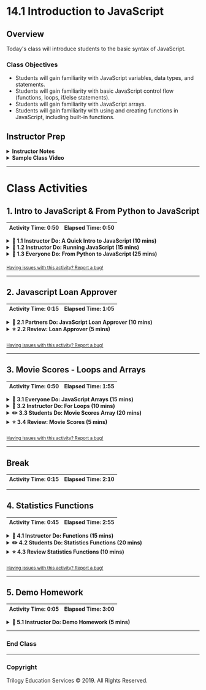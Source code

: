 # 14.1 Introduction to JavaScript

## Overview

Today's class will introduce students to the basic syntax of JavaScript.

### Class Objectives

* Students will gain familiarity with JavaScript variables, data types, and statements.
* Students will gain familiarity with basic JavaScript control flow (functions, loops, if/else statements).
* Students will gain familiarity with JavaScript arrays.
* Students will gain familiarity with using and creating functions in JavaScript, including built-in functions.

## Instructor Prep

<details>
  <summary><strong>Instructor Notes</strong></summary>

* Welcome to JavaScript week! Since students have a strong background in Python at this point, the first part of the lesson moves quickly as it assumes basic programming knowledge. Students will take advantage of their existing knowledge of Python to grasp JavaScript fundamentals.

* Despite the syntactical similarities between Python and JavaScript, students who are encountering JavaScript for the first time may experience initial discomfort with it.

* Some students may also wonder at some point how JavaScript relates to data analytics, especially those who are not interested in web development. Remind them that JavaScript is a powerful and very marketable skill.

* As students learn JavaScript, they'll find themselves needing to juggle multiple items, including keeping track of code across multiple documents. They will likely experience some frustration. Again, let them know that they aren't expected to learn all of JavaScript in one week. Rather, this week will be a headlong introduction into the topic.

* Please reference our [Student FAQ](../../../05-Instructor-Resources/README.md#unit-14-intro-to-javascript) for answers to questions frequently asked by students of this program. If you have any recommendations for additional questions, feel free to log an issue or a pull request with your desired additions.

* Have your TAs keep track with the [Time Tracker](TimeTracker.xlsx)

* Lastly, as a reminder these slideshows are for instructor use only - when distributing slides to students, please first export the slides to a PDF file. You may then send out the PDF file.

</details>

<details>
  <summary><strong>Sample Class Video</strong></summary>

* To view an example class lecture visit (Note video may not reflect latest lesson plan): [Class Video](https://codingbootcamp.hosted.panopto.com/Panopto/Pages/Viewer.aspx?id=f4a93f60-70bd-42f5-b91c-aa8c018527a4)

</details>

- - -

# Class Activities

## 1. Intro to JavaScript & From Python to JavaScript

| Activity Time:       0:50 |  Elapsed Time:      0:50  |
|---------------------------|---------------------------|

<details>
  <summary><strong>📣 1.1 Instructor Do: A Quick Intro to JavaScript (10 mins)</strong></summary>

* Open the [slideshow](https://docs.google.com/presentation/d/18hV9yymIeoNjWhmjlMJDyRDARaLqddw7wA7Rayak9ZA/edit?usp=sharing) and welcome students back and explain that today we'll dive into a new language: JavaScript! Use slides 1 - 14 to cover unit 1.1.

* Explain that JavaScript shares many similarities with Python, but that there are also a number of differences, from typical usage to syntax.

* Walk through the slides 1 - 8 and explain why JavaScript is important to a career in data:

  * Just as important as crunching numbers is conveying information to a wider audience, and JavaScript is the language of the web.

  * JavaScript makes it possible to create interactive web pages and visualizations.

  * JavaScript is often used to place API calls to cloud data and services.

  * JavaScript also allows websites to send and receive data from a server, respond to a user's actions on the page, and dynamically modify HTML elements.

  * With JavaScript, it is possible to build interactive sites that do not require the use of the command line interface. For example, data analytics students from this program have used JavaScript to build internal tools and even client-facing dashboards.

  * JavaScript is everywhere. Even machine learning has been made available for the web browser: [https://js.tensorflow.org/](https://js.tensorflow.org/).

  * Bottom line: JavaScript is a very marketable and in-demand skill for any data position.

* Use slides 9 - 14 and share the following tips for learning JavaScript:

  * First, learning JavaScript will take much longer than a single week.

  * Focus on the small stuff and mastery will build over time.

  * Don't stay stuck, ask for help!

  * Review, practice, utilize office hours, get help, and don't give up!

* Send out the following files to be used as reference guides as students progress through JavaScript:

  * [Student Guide](../StudentGuide.md)

  * [JavaScript Data Functions](../Supplemental/JavaScript_Data_Functions.pdf)

  * [JavaScript Reference Guide](../Supplemental/JavaScript_Reference_Guide.pdf)

  * [ES6 Reference Guide](../Supplemental/ES6_Reference_Guide.pdf)

</details>

<details>
  <summary><strong>📣 1.2 Instructor Do: Running JavaScript (15 mins)</strong></summary>

* Since JavaScript is the language of the web, its code is commonly associated with HTML documents, or **inside** HTML documents.

* First, open the [slideshow](https://docs.google.com/presentation/d/18hV9yymIeoNjWhmjlMJDyRDARaLqddw7wA7Rayak9ZA/edit?usp=sharing) and use slides 15 - 18 to go over this lesson.

* Open up [01-Ins_JavaScript/Solved/script-within.html](Activities/01-Ins_JavaScript/Solved/script-within.html) with a text editor and go over the code with the class.

  * The JavaScript code is placed between a pair of `script` tags inside of the HTML file. This means the code will run when the webpage has loaded.

    ![HTML With Internal JS](Images/01-HTMLScript_Inside.png)

  * The `console.log()` function allows the developer to print out a message to a web browser's built-in console. This message can be viewed by opening up the inspector and navigating into the console tab.

  * Load up [01-Ins_JavaScript/Solved/script-within.html](Activities/01-Ins_JavaScript/Solved/script-within.html) within the browser and open the inspector's console to show the class the message that is printed.

    ![Inspector Console](Images/01-HTMLScript_InspectorConsole.png)

* Now open up [01-Ins_JavaScript/Solved/script-outside.html](Activities/01-Ins_JavaScript/Solved/script-outside.html) with a text editor and go over this code with the class.

  * The opening `script` tag in this HTML application includes a `src` attribute that refers to an external JavaScript file.

    ![HTML With External JS](Images/01-HTMLScript_Outside.png)
    ![External JS](Images/01-HTMLScript_External.png)

  * The HTML file **links** to an external JavaScript file named `app.js`, but it does not contain JavaScript code itself.

  * If `app.js` were inside a directory called `static`, the `src` would contain the appropriate path to that file: `<script src="static/app.js">`.

* Next, open [Activities/01-Ins_JavaScript/Solved/app.js](Activities/01-Ins_JavaScript/Solved/app.js), whose code is simply:

  ```js
  console.log("My script is stored outside of the HTML!");
  ```

  * The code inside this external file will run as if it were included within the HTML itself. The console message from the developer will be printed as soon as the webpage loads.

* Load up [01-Ins_JavaScript/Solved/script-outside.html](Activities/01-Ins_JavaScript/Solved/script-outside.html) within the browser and open the inspector's console to show the class the message that is printed.

* Let the class know that using external JavaScript files is far more common than writing JavaScript into the HTML itself since this allows developers to easily reuse code.

  * When the same code is used on multiple sites or HTML pages, it makes sense to have the JavaScript code separated into its own `js` file.

  * If necessary, reiterate that linking an external JavaScript file inside the HTML file is essentially the same as copying and pasting the code inside the `<script>` tags.

* Emphasize that when more than one external script file is referenced inside the HTML document, the order matters!

  * For example, if a variable that is declared in one JavaScript file is used inside another, the file in which it is declared must be referenced first in the HTML document.

* Answer whatever questions students may have before moving onto the next activity.

</details>

<details>
  <summary><strong>🎉 1.3 Everyone Do: From Python to JavaScript (25 mins)</strong></summary>

* **Files:**

  * 1-HelloVariableWorld

    * [python_hello_variable_world.py](Activities/02-Evr_Python_to_JavaScript/Unsolved/1-HelloVariableWorld/python_hello_variable_world.py)

    * [hello-variable-world.js](Activities/02-Evr_Python_to_JavaScript/Unsolved/1-HelloVariableWorld/hello-variable-world.js)

    * [hello-variable-world.html](Activities/02-Evr_Python_to_JavaScript/Unsolved/1-HelloVariableWorld/hello-variable-world.html)

  * 2-ConditionalCheck

    * [python_conditional_check.py](Activities/02-Evr_Python_to_JavaScript/Unsolved/2-ConditionalCheck/python_conditional_check.py)

    * [conditional-check.js](Activities/02-Evr_Python_to_JavaScript/Unsolved/2-ConditionalCheck/conditional-check.js)

    * [conditional-check.html](Activities/02-Evr_Python_to_JavaScript/Unsolved/2-ConditionalCheck/conditional-check.html)

* For this activity, the class will work their way through some of the introductory Python scripts and translate them into JavaScript code. Make certain to point out the similarities/differences between these two programming languages while going over the code.

* First, before opening up anything, explain that JavaScript and Python are logically and syntactically similar, so many of the skills learned from Python will translate into JavaScript.

* Second, open the [slideshow](https://docs.google.com/presentation/d/18hV9yymIeoNjWhmjlMJDyRDARaLqddw7wA7Rayak9ZA/edit?usp=sharing) and use slides 19 - 25 to go over few similarities between JavaScript and Python. Open slide 26 while you live code.

* Explain that the following code examples will be sent out to use as a reference for future activities.

* When coding these activities, open up the original Python script next to the JavaScript code. This way students can easily compare and contrast the two languages.

* Open `python_hello_variable_world.py` with a text editor and tell the class that our first task will be to translate this simple Python script into JavaScript.

* Open `hello-variable-world.js` with a text editor. Live code the solution with the class using the solved version as a guide.

* Highlight the following points:

  * All variables in JavaScript must be initialized using the `var <Variable Name> = <Value>` syntax. This is in contrast to Python, where variables can be declared without the `var` keyword.

  * Just like in Python, JavaScript will automatically determine the data type assigned to a variable.

  ```js
  // Create a variable called "name" that holds a string
  var name = "Homer Simpson";

  // Create a variable called "country" that holds a string
  var country = "United States";

  // Create a variable called "age" that holds an integer
  var age = 26;

  // Create a variable called "hourlyWage" that holds an integer
  var hourlyWage = 15;
  ```

  * Every line in JavaScript ends with a semicolon. While this is not technically a requirement for the language, JavaScript programmers conventionally use a semi-colon to conclude a statement.

  * In Python, Booleans are capitalized. In JavaScript, they are lowercase.

    ```js
      var satisfied = true;
    ```

  * In JavaScript, a string template literal is similar to a Python f-string.

    ```python
    # Python f-string
    print(f"Hello, {name}!")
    ```

    ```js
    // JavaScript string template literal
    console.log(`Hello ${name}!`);
    ```

  * In Python, the variable is enclosed within curly braces: `{name}`.

  * In JavaScript the variable is enclosed within curly braces preceded by the dollar sign: `${name}`.

  * In Python f-string, the string is preceded by the letter `f`.

  * In JavaScript, the string is enclosed by backticks.

  * It is not necessary to cast a variable when printing out an integer alongside strings using JavaScript. The language will automatically cast the integer as a string without explicit instruction.

    ```js
    console.log(`You are ${age} years old.`);
    console.log(`You make ${dailyWage} dollars per day.`);
    ```

  * Just like Python, JavaScript strings can be converted into numerical values.

  * In Python, a number in string format can be converted, or typecast, into a numeric format.

    ```python
    hourly_wage = 15
    weekly_hours = "40"
    weekly_wage = hourly_wage * int(weekly_hours)
    ```

  * The `int()` function is used here to transform a Python string into an Integer.

  * In JavaScript, the same operation is performed with the `parseInt()` method:

    ```js
    var weeklyWage = hourly_wage * parseInt(weekly_hours);
    ```

  * A similar operation can be performed with `parseFloat()` for decimals.

* Open up the HTML file within the browser and show the class the outputs for this application.

  ![Images/py_to_js01.png](Images/py_to_js01.png)

* Send out the solved `hello-variable-world.js` file to the class.

* Open the [slideshow](https://docs.google.com/presentation/d/18hV9yymIeoNjWhmjlMJDyRDARaLqddw7wA7Rayak9ZA/edit?usp=sharing) and use slides 27 - 31 before the second live code. Leave slide 32 open while you live code. 

* Next, for the live code, open `python_conditional_check.py` and the unsolved `conditional-check.js` file. Live code the Python-to-JavaScript conversion with the class.

* Highlight the following points:

  * Conditionals in JavaScript and Python are fairly similar. Both languages will conditionally execute code based on a boolean expression.

  * JavaScript uses curly braces to define blocks of code. This is equivalent to how Python uses whitespace and indentation to define a block of code.

  * While it is not necessary to indent code blocks in JavaScript, it is still good practice to do so for readability.

    ```js
    if (x === 1) {
      console.log("x is equal to 1");
    }
    ```

  * JavaScript uses `===` to denote strict equality.

  * Python combines boolean expressions using logical statements such as `and` and `or`. The JavaScript equivalent of `and` is `&&` while the `or` equivalent is `||`.

    ```js
    // Checks for two conditions to be met using &&
    if (x === 1 && y === 10) {
      console.log("Both values returned true");
    }

    // Checks if either of two conditions is met using ||
    if (x < 45 || y < 5) {
      console.log("One or the other statements were true");
    }
    ```

  * JavaScript uses `if`...`else if`...`else` to chain conditionals. This is equivalent to `if`...`elif`...`else` in Python.

    ```js
    if (y < 5) {
      console.log("x is less than 10 and y is less than 5");
    }
    else if (y === 5) {
      console.log("x is less than 10 and y is equal to 5");
    }
    else {
      console.log("x is less than 10 and y is greater than 5");
    }
    ```

  * And finally, JavaScript conditional statements can also be nested.

    ```js
    if (x < 10) {
      if (y < 5) {
        console.log("x is less than 10 and y is less than 5");
      }
      else if (y === 5) {
        console.log("x is less than 10 and y is equal to 5");
      }
      else {
        console.log("x is less than 10 and y is greater than 5");
      }
    }
    ```

</details>

<sub>[Having issues with this activity? Report a bug!](https://bit.ly/2RwutYj)</sub>

- - -

## 2. Javascript Loan Approver

| Activity Time:       0:15 |  Elapsed Time:      1:05  |
|---------------------------|---------------------------|

<details>
  <summary><strong>👥 2.1 Partners Do: JavaScript Loan Approver (10 mins)</strong></summary>

* Open the [slideshow](https://docs.google.com/presentation/d/18hV9yymIeoNjWhmjlMJDyRDARaLqddw7wA7Rayak9ZA/edit?usp=sharing) and use slides 33 and 34 to present this activity to the class.

* **Files:**

  * [Activities/03-Par_Loan_Approver/README.md](Activities/03-Par_Loan_Approver/README.md)

  * [Activities/03-Par_Loan_Approver/Unsolved/loan-tree.html](Activities/03-Par_Loan_Approver/Unsolved/loan-tree.html)

* Ask the students to work in pairs to complete the following assignment.

</details>

<details>
  <summary><strong>⭐ 2.2 Review: Loan Approver (5 mins)</strong></summary>

* Open the [slideshow](https://docs.google.com/presentation/d/18hV9yymIeoNjWhmjlMJDyRDARaLqddw7wA7Rayak9ZA/edit?usp=sharing) and leave slide 35 while you review the activity.

* Open [Activities/03-Par_Loan_Approver/Solved/loan-tree.html](Activities/03-Par_Loan_Approver/Solved/loan-tree.html) and highlight the following:

  * The solution uses in-document script tags. This is ok for short scripts, but it is best practice to separate the HTML and JavaScript code into their own files.

  * The logic starts at the top of the decision tree to decide a logical path based on income.

  * The inner logic determines the final decisions.

  * Very complex decision trees will create very complex conditional statements.

* If time permits, walk through the bonus to show the additional layer of nesting.

</details>

<sub>[Having issues with this activity? Report a bug!](https://bit.ly/39GY8nK)</sub>

- - -

## 3. Movie Scores - Loops and Arrays

| Activity Time:       0:50 |  Elapsed Time:      1:55  |
|---------------------------|---------------------------|

<details>
  <summary><strong>🎉 3.1 Everyone Do: JavaScript Arrays (15 mins)</strong></summary>

* **Files:**

  * [Activities/04-Evr_JavaScript_Arrays/Unsolved/arrays.js](Activities/04-Evr_JavaScript_Arrays/Unsolved/arrays.js)

  * [Activities/04-Evr_JavaScript_Arrays/Unsolved/index.html](Activities/04-Evr_JavaScript_Arrays/Unsolved/index.html)

* This activity will introduce students to arrays in JavaScript. Discuss the parallels to Python lists where appropriate. Encourage students to follow along as you code, and make sure to pause frequently to allow them to catch up.

* First, open the [slideshow](https://docs.google.com/presentation/d/18hV9yymIeoNjWhmjlMJDyRDARaLqddw7wA7Rayak9ZA/edit?usp=sharing) and use slides 36 - 40 before live code. Leave slide 41 open while you live code.

* Second, open the unsolved blank JavaScript file, `arrays.js`, and live code the solution. Be sure to show the output of each code snippet in the Chrome Inspector console.

* Highlight the following points:

  * JavaScript arrays are quite similar to Python lists.

    ```js
    var lettersArray = ["a", "b", "c", "d"];
    ```

  * JavaScript arrays, like Python lists, hold items in an ordered fashion.

  * Arrays are mutable: it is possible to, for example, add items to an array.

  * Arrays can hold items of different data types, such as integers and strings. They can even hold other arrays.

  * Like Python, an element in an array can be accessed by its **index**:

    ```js
    var firstLetter = lettersArray[0];
    var secondLetter = lettersArray[1];
    ```

    ![Images/arrays02.png](Images/arrays02.png)

  * In Python, the `append()` method is used to add an item to a list. In JavaScript, the **`push()`** method is used:

    ```js
    lettersArray.push("e");
    ```

  * The letter "e" is added to the end of the letters array.

  * To return a portion of an array, the **`slice()`** method is used.

    ```js
    // Returns the elements starting at index position 0 in the array
    var slicedArray1 = lettersArray.slice(1);
    ```

  * It is possible to specify the first and last index positions to slice.

    ```js
    var slicedArray2 = lettersArray.slice(0, 3);
    var slicedArray3 = lettersArray.slice(1, 3);
    ```

  * `slice(0,3)` returns three items, at index 0, 1, and 2.
  * `slice(1,3)` returns two items, at index 1 and 2.

    ![Images/arrays05.png](Images/arrays05.png)

  * Similar to `join` in Python, the **`.join()`** method in JavaScript joins the items in an array into a single string.

    ```js
    var joinedArray = lettersArray.join(", ");
    ```

  * The join function takes a delimiter as its argument. In the first example, the items of the array will be joined by a comma and space. In the second example (commented out), by three asterisks.

  * Optional point: in Python, the delimiter is placed first, e.g. `" ".join(mylist)`.

    ![Images/arrays04.png](Images/arrays04.png)

* Strings in JavaScript, like their Python counterparts, are indexed:

  ```js
  var soundOfMusic = "The hills are alive with the sound of music";
  console.log(soundOfMusic[0]);
  console.log(soundOfMusic[5]);
  ```

  ![Images/strings01.png](Images/strings01.png)

* `split()` is the opposite of `join()`. That is, it splits a string with a delimiter and returns an array of substrings.

  ```js
  var soundArray = soundOfMusic.split(" ");
  ```

  * The above splits the string where a space is found and returns the split fragments in an array.

  ![Images/strings02.png](Images/strings02.png)

* Send the solution to students to use as a reference.

</details>

<details>
  <summary><strong>📣 3.2 Instructor Do: For Loops (10 mins)</strong></summary>

* Open the [slideshow](https://docs.google.com/presentation/d/18hV9yymIeoNjWhmjlMJDyRDARaLqddw7wA7Rayak9ZA/edit?usp=sharing) and use slides 42 and 43 to introduce `for` loops in JavaScript.

* Next, open [Activities/05-Ins_Loops/Solved/static/js/index.js](Activities/05-Ins_Loops/Solved/static/js/index.js) within an IDE and explain the code line-by-line:

  * First, a variable `i` is used to control the number of loops. This typically is initialized to `0`, but it can be set to any starting value.

  * Next, a conditional expression is used to determine when to stop the loop iteration. In this example, `i` will loop from 0 to 9.

  * Finally, an expression is used to either increment or decrement the value of `i` at the end of each loop.

  * The body of the `for` loop is contained in the curly braces. Everything inside of the body will be executed once per loop.

    ![Basic For Loop](Images/ForLoops_BasicLoop.png)

* Show how the variable `i` can be used to iterate through a JavaScript array.

  ```js
  // Looping through an array
  var students = ["Johnny", "Tyler", "Bodhi", "Pappas"];

  for (var i = 0; i < students.length; i++) {
    console.log(students[i]);
  }
  ```

</details>

<details>
  <summary><strong>✏️ 3.3 Students Do: Movie Scores Array (20 mins)</strong></summary>

* Open the [slideshow](https://docs.google.com/presentation/d/18hV9yymIeoNjWhmjlMJDyRDARaLqddw7wA7Rayak9ZA/edit?usp=sharing) and use slides 44 and 45 to present this activity to the class.

* Students will use conditionals and loops to iterate through an array of movie scores and sort scores into new arrays by their values.

* **Files:**

  * [Activities/06-Stu_Movie_Scores_Array/README.md](Activities/06-Stu_Movie_Scores_Array/README.md)

  * [Activities/06-Stu_Movie_Scores_Array/Unsolved/index.html](Activities/06-Stu_Movie_Scores_Array/Unsolved/index.html)

  * [Activities/06-Stu_Movie_Scores_Array/Unsolved/static/js/index.js](Activities/06-Stu_Movie_Scores_Array/Unsolved/static/js/index.js)

</details>

<details>
  <summary><strong>⭐ 3.4 Review: Movie Scores (5 mins)</strong></summary>

* Open the [slideshow](https://docs.google.com/presentation/d/18hV9yymIeoNjWhmjlMJDyRDARaLqddw7wA7Rayak9ZA/edit?usp=sharing) and leave slide 46 while reviewing the activity.

* Open up [index.html](Activities/06-Stu_Movie_Scores_Array/Solved/static/js/index.js) and highlight the following:

* Empty arrays are used to store the movie types: `goodMovies`, `okMovies`, and `badMovies`.

* A `for` loop is used to iterate over each score in `movieScores`.

* The total sum of movie scores is calculated by adding the score to the sum during each loop. This is used later to calculate the average. Note: Consider showing that this expression is equivalent to `sum = sum + score;`.

```js
sum += score;
```

* `if` statements are used to determine which array to push the score to.

* Finally, we can use the array lengths to determine how many movies are in each category.

```js
var numGoodMovies = goodMovieScores.length;
var numOkMovies = okMovieScores.length;
var numBadMovies = badMovieScores.length;
```

* Answer whatever questions students may have before moving onto the next activity.

</details>

<sub>[Having issues with this activity? Report a bug!](https://bit.ly/2JPaLCt)</sub>

- - -

## Break

| Activity Time:       0:15 |  Elapsed Time:      2:10  |
|---------------------------|---------------------------|

- - -

## 4. Statistics Functions

| Activity Time:       0:45 |  Elapsed Time:      2:55  |
|---------------------------|---------------------------|

<details>
  <summary><strong>📣 4.1 Instructor Do: Functions (15 mins)</strong></summary>

* **Files:**

  * [Activities/07-Ins_Functions/Solved/functions.py](Activities/07-Ins_Functions/Solved/functions.py)

  * [Activities/07-Ins_Functions/Solved/static/js/functions.js](Activities/07-Ins_Functions/Solved/static/js/functions.js)

* Open the [slideshow](https://docs.google.com/presentation/d/18hV9yymIeoNjWhmjlMJDyRDARaLqddw7wA7Rayak9ZA/edit?usp=sharing) and use slides 48 - 54 before use the Chrome Inspector to show the output of the `functions.js` file. Leave slide 55 open while showcasing the output.

* Compare and contrast Python functions to JavaScript functions and highlight the following:

  * In Python, functions are declared with the `def` keyword, while JavaScript used `function`.

  * Python functions declaration are then finished by adding a colon with indented code written underneath.

    ```js
    function printHello() {
      console.log("Hello there!");
    }
    ```

  * JavaScript functions can be defined with parameters.

    ```js
    function addition(a, b) {
      return a + b;
    }
    ```

  * Functions must be called to execute the code.

    ```js
    printHello();
    console.log(addition(44, 50));
    ```

  * Arrays can be passed to functions.

    ```js
    function listLoop(userList) {
      for (var i = 0; i < userList.length; i++) {
        console.log(userList[i]);
      }
    }

    var friends = ["Sarah", "Greg", "Cindy", "Jeff"];
    listLoop(friends);
    ```

  * Functions can call other functions.

    ```js
    // Functions can call other functions
    function doubleAddition(c, d) {
      var total = addition(c, d) * 2;

      return total;
    }

    // Log results of doubleAddition function
    console.log(doubleAddition(3, 4));
    ```

  * Finally, JavaScript also has several internal functions.

    ```js
    // Javascript built in functions
    var longDecimal = 112.34534454;
    var roundedDecimal = Math.floor(longDecimal);
    console.log(roundedDecimal);
    ```

</details>

<details>
  <summary><strong>✏️ 4.2 Students Do: Statistics Functions (20 mins)</strong></summary>

* Open the [slideshow](https://docs.google.com/presentation/d/18hV9yymIeoNjWhmjlMJDyRDARaLqddw7wA7Rayak9ZA/edit?usp=sharing) and use slides 56 and 57 to present this activity to the class.

* **Files:**

  * [Activities/08-Stu_Stats_Functions/README.md](Activities/08-Stu_Stats_Functions/README.md)

  * [Activities/08-Stu_Stats_Functions/Unsolved/static/js/app.js](Activities/08-Stu_Stats_Functions/Unsolved/static/js/app.js)

  * [Activities/08-Stu_Stats_Functions/Unsolved/index.html](Activities/08-Stu_Stats_Functions/Unsolved/index.html)

* **Instructions**

* Using the movie array from earlier as a starting point, create functions that will return statistical values from any given array of data.

* Create functions that will find the following:

  * Mean
  * Variance
  * Standard Deviation

* Each function should `console.log` both the name of the statistic used and its value. For example "The Mean is: 33.3".

* The functions should be able to take any array of numbers and return the statistical value.

* After you have the functions working with movie data set run them on the following additional data points:

  * `monthlyAvgRainFall = [3.03, 2.48, 3.23, 3.15, 4.13, 3.23]`
  * `mileRunTimes = [5.06, 4.54, 5.56, 4.40, 7.10]`

* **Hints**

* Use the Javascript Math library to handle calculations needing exponents or square roots.

* If you need to refresh how to calculate variance and standard deviation, here are some pages to consult:

  * [variance](https://stats.stackexchange.com/questions/212650/variance-explanation.html)

  * [standard deviation](https://www.mathsisfun.com/data/standard-deviation.html)

</details>

<details>
  <summary><strong>⭐ 4.3 Review Statistics Functions (10 mins)</strong></summary>

* Open the [slideshow](https://docs.google.com/presentation/d/18hV9yymIeoNjWhmjlMJDyRDARaLqddw7wA7Rayak9ZA/edit?usp=sharing) and use slide 58 to review the activity.

* Open [index.html](Activities/08-Stu_Stats_Functions/Solved/index.html) in a browser and open the Chrome Inspector console to display the results. Then open [app.js](Activities/08-Stu_Stats_Functions/Solved/static/js/app.js) in a text editor. Highlight the following points:

  * First, a function called `mean` is created that accepts an array as an argument. This function iterates over the array, sums the values, and then divides by the length of the array.

    ```js
    function mean(arr) {
      var total = 0;
      for (var i = 0; i < arr.length; i++) {
        total += arr[i];
      }
      var meanValue = total / arr.length;

      return meanValue;
    }
    ```

  * Next, a function is defined to calculate variance. Variance can be found by subtracting the mean from each number, squaring the result, and then averaging the square differences.

    ```js
    function variance(arr) {
      var meanValue = mean(arr);
      var total = 0;

      for (var i = 0; i < arr.length; i++) {
        total += (arr[i] - meanValue) ** 2;
      }
      var varianceValue = total / arr.length;
      return varianceValue;
    }
    ```

  * Finally, a function is defined to calculate the standard deviation. This is just the square root of the variance.

    ```js
    function standardDeviation(arr) {
      var varianceValue = variance(arr);
      var standardDeviationValue = Math.sqrt(varianceValue);

      return standardDeviationValue;
    }
    ```

* Let students know that this activity was challenging, but there are statistical libraries that they can leverage in the future.

</details>

<sub>[Having issues with this activity? Report a bug!](https://bit.ly/2VkD5SX)</sub>

- - -

## 5. Demo Homework

| Activity Time:       0:05 |  Elapsed Time:      3:00  |
|---------------------------|---------------------------|

<details>
  <summary><strong>📣 5.1 Instructor Do: Demo Homework (5 mins)</strong></summary>

* Open the [slideshow](https://docs.google.com/presentation/d/18hV9yymIeoNjWhmjlMJDyRDARaLqddw7wA7Rayak9ZA/edit?usp=sharing) and leave slide 59 open while demoing the homework.

* Congratulate students on learning a brand new programming language!

* Explain that the next several weeks will focus on building some really cool applications using JavaScript.

* Demo the [homework assignment](../../../02-Homework/14-Intro-To-JavaScript/Solutions/).

</details>

- - -

### End Class

- - -

### Copyright

Trilogy Education Services © 2019. All Rights Reserved.
